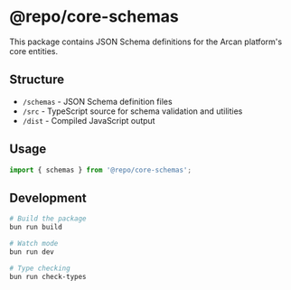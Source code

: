 # @repo/core-schemas

This package contains JSON Schema definitions for the Arcan platform's core entities.

## Structure

- `/schemas` - JSON Schema definition files
- `/src` - TypeScript source for schema validation and utilities
- `/dist` - Compiled JavaScript output

## Usage

```typescript
import { schemas } from '@repo/core-schemas';
```

## Development

```bash
# Build the package
bun run build

# Watch mode
bun run dev

# Type checking
bun run check-types
```

